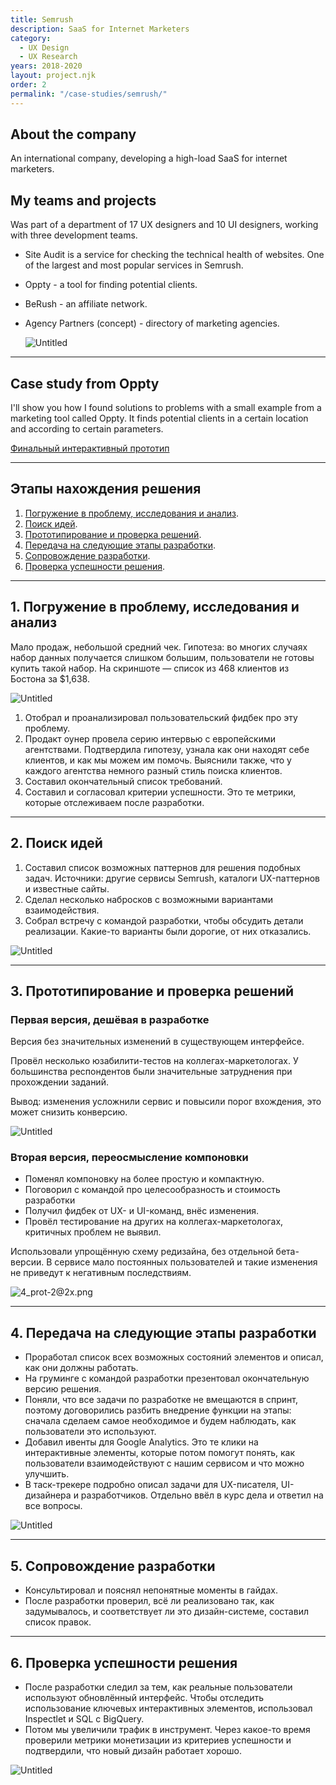 ```yaml
---
title: Semrush
description: SaaS for Internet Marketers
category:
  - UX Design
  - UX Research
years: 2018-2020
layout: project.njk
order: 2
permalink: "/case-studies/semrush/"
---
```


## About the company

An international company, developing a high-load SaaS for internet marketers.

## My teams and projects

Was part of a department of 17 UX designers and 10 UI designers, working with three development teams.

- Site Audit is a service for checking the technical health of websites. One of the largest and most popular services in Semrush.
- Oppty - a tool for finding potential clients.
- BeRush - an affiliate network.
- Agency Partners (concept) - directory of marketing agencies.
	
	![Untitled](images/Untitled.png)
	

---

## Case study from Oppty

I'll show you how I found solutions to problems with a small example from a marketing tool called Oppty. It finds potential clients in a certain location and according to certain parameters.

[Финальный интерактивный прототип](https://rpghqp.axshare.com/#id=nl1gal&p=overview_%D1%81_%D1%84%D0%B8%D0%BB%D1%8C%D1%82%D1%80%D0%B0%D0%BC%D0%B8&c=1)

---

## Этапы нахождения решения

1. [Погружение в проблему, исследования и анализ](https://www.notion.so/Semrush-59d86e894d4340f8a2908f4a2f884a31).
2. [Поиск идей](https://www.notion.so/Semrush-59d86e894d4340f8a2908f4a2f884a31).
3. [Прототипирование и проверка решений](https://www.notion.so/Semrush-59d86e894d4340f8a2908f4a2f884a31).
4. [Передача на следующие этапы разработки](https://www.notion.so/Semrush-59d86e894d4340f8a2908f4a2f884a31).
5. [Сопровождение разработки](https://www.notion.so/Semrush-59d86e894d4340f8a2908f4a2f884a31).
6. [Проверка успешности решения](https://www.notion.so/Semrush-59d86e894d4340f8a2908f4a2f884a31).

---

## 1. Погружение в проблему, исследования и анализ

Мало продаж, небольшой средний чек.
Гипотеза: во многих случаях набор данных получается слишком большим, пользователи не готовы купить такой набор. На скриншоте — список из 468 клиентов из Бостона за $1,638.

![Untitled](images/Untitled1.png)

1. Отобрал и проанализировал пользовательский фидбек про эту проблему.
2. Продакт оунер провела серию интервью с европейскими агентствами. Подтвердила гипотезу, узнала как они находят себе клиентов, и как мы можем им помочь. Выяснили также, что у каждого агентства немного разный стиль поиска клиентов.
3. Составил окончательный список требований.
4. Составил и согласовал критерии успешности. Это те метрики, которые отслеживаем после разработки.

---

## 2. Поиск идей

1. Составил список возможных паттернов для решения подобных задач. Источники: другие сервисы Semrush, каталоги UX-паттернов и известные сайты.
2. Сделал несколько набросков с возможными вариантами взаимодействия.
3. Собрал встречу с командой разработки, чтобы обсудить детали реализации. Какие-то варианты были дорогие, от них отказались.

![Untitled](images/Untitled2.png)

---

## 3. Прототипирование и проверка решений

### Первая версия, дешёвая в разработке

Версия без значительных изменений в существующем интерфейсе.

Провёл несколько юзабилити-тестов на коллегах-маркетологах. У большинства респондентов были значительные затруднения при прохождении заданий.

Вывод: изменения усложнили сервис и повысили порог вхождения, это может снизить конверсию.

![Untitled](images/Untitled3.png)

### Вторая версия, переосмысление компоновки

- Поменял компоновку на более простую и компактную.
- Поговорил с командой про целесообразность и стоимость разработки
- Получил фидбек от UX- и UI-команд, внёс изменения.
- Провёл тестирование на других на коллегах-маркетологах, критичных проблем не выявил.

Использовали упрощённую схему редизайна, без отдельной бета-версии. В сервисе мало постоянных пользователей и такие изменения не приведут к негативным последствиям.

![4_prot-2@2x.png](images/4_prot-22x.png)

---

## 4. Передача на следующие этапы разработки

- Проработал список всех возможных состояний элементов и описал, как они должны работать.
- На груминге с командой разработки презентовал окончательную версию решения.
- Поняли, что все задачи по разработке не вмещаются в спринт, поэтому договорились разбить внедрение функции на этапы: сначала сделаем самое необходимое и будем наблюдать, как пользователи это используют.
- Добавил ивенты для Google Analytics. Это те клики на интерактивные элементы, которые потом помогут понять, как пользователи взаимодействуют с нашим сервисом и что можно улучшить.
- В таск-трекере подробно описал задачи для UX-писателя, UI-дизайнера и разработчиков. Отдельно ввёл в курс дела и ответил на все вопросы.

![Untitled](images/Untitled4.png)

---

## 5. Сопровождение разработки

- Консультировал и пояснял непонятные моменты в гайдах.
- После разработки проверил, всё ли реализовано так, как задумывалось, и соответствует ли это дизайн-системе, составил список правок.

---

## 6. Проверка успешности решения

- После разработки следил за тем, как реальные пользователи используют обновлённый интерфейс. Чтобы отследить использование ключевых интерактивных элементов, использовал Inspectlet и SQL c BigQuery.
- Потом мы увеличили трафик в инструмент. Через какое-то время проверили метрики монетизации из критериев успешности и подтвердили, что новый дизайн работает хорошо.

![Untitled](images/Untitled5.png)